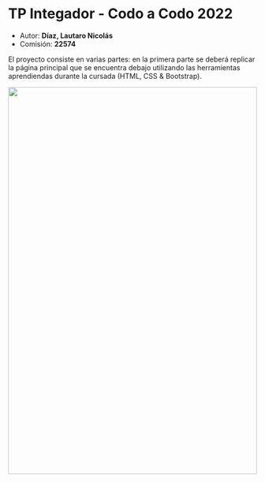 <h1>TP Integador - Codo a Codo 2022</h1>
<div>
<ul>
    <li>Autor: <strong>Díaz, Lautaro Nicolás</strong></li>
    <li>Comisión: <strong>22574</strong></li>
</ul>
</div>
<div>
<p> El proyecto consiste en varias partes: en la primera parte se deberá replicar la página principal que se encuentra debajo 
utilizando las herramientas aprendiendas durante la cursada (HTML, CSS & Bootstrap).
</p>
<div style="display:flex; justify-content: center;">
<img src="https://i.ibb.co/FKcK2Sn/imagen-final.jpg" longdesc="" width="504" height="785">
</div>
